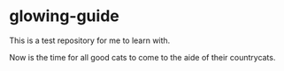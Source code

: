# glowing-guide
This is a test repository for me to learn with. 

Now is the time for all good cats to come to the aide of their countrycats. 
